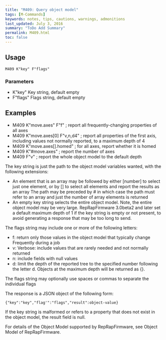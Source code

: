 ```yaml
---
title: "M409: Query object model" 
tags: [M-Commands]
keywords: notes, tips, cautions, warnings, admonitions
last_updated: July 3, 2016
summary: "ToDo Add Summary"
permalink: M409.html
toc: false
---
```



## Usage ##
```
M409 K"key" F"flags"
```

### Parameters ###

+ K"key" Key string, default empty
+ F"flags" Flags string, default empty

## Examples ##

+ M409 K"move.axes" F"f" ; report all frequently-changing properties of all axes
+ M409 K"move.axes[0] F"v,n,d4" ; report all properties of the first axis, including values not normally reported, to a maximum depth of 4
+ M409 K"move.axes[].homed" ; for all axes, report whether it is homed
+ M409 K"#move.axes" ; report the number of axes
+ M409 F"v" ; report the whole object model to the default depth

The key string is just the path to the object model variables wanted, with the following extensions:

+ An element that is an array may be followed by either [number] to select just one element, or by [] to select all elements and report the results as an array
The path may be preceded by # in which case the path must refer to an array and just the number of array elements is returned
+ An empty key string selects the entire object model. Note, the entire object model may be very large. RepRapFirmware 3.0beta2 and later set a default maximum depth of 1 if the key string is empty or not present, to avoid generating a response that may be too long to send.

The flags string may include one or more of the following letters:

+ f: return only those values in the object model that typically change Frequently during a job
+ v: Verbose: include values that are rarely needed and not normally returned
+ n: include fields with null values
+ d: limit the depth of the reported tree to the specified number following the letter d. Objects at the maximum depth will be returned as {}.

The flags string may optionally use spaces or commas to separate the individual flags

The response is a JSON object of the following form:

```
{"key":"key","flag'":"flags","result":object-value}
```

If the key string is malformed or refers to a property that does not exist in the object model, the result field is null.

For details of the Object Model supported by RepRapFirmware, see Object Model of RepRapFirmware.

